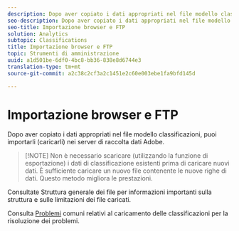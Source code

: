 ```yaml
---
description: Dopo aver copiato i dati appropriati nel file modello classificazioni, puoi importarli (caricarli) nei server di raccolta dati Adobe.
seo-description: Dopo aver copiato i dati appropriati nel file modello classificazioni, puoi importarli (caricarli) nei server di raccolta dati Adobe.
seo-title: Importazione browser e FTP
solution: Analytics
subtopic: Classifications
title: Importazione browser e FTP
topic: Strumenti di amministrazione
uuid: a1d501be-6df0-4bc8-bb36-838e8d6744e3
translation-type: tm+mt
source-git-commit: a2c38c2cf3a2c1451e2c60e003ebe1fa9bfd145d

---
```



# Importazione browser e FTP

Dopo aver copiato i dati appropriati nel file modello classificazioni, puoi importarli (caricarli) nei server di raccolta dati Adobe.

> [!NOTE] Non è necessario scaricare (utilizzando la funzione di esportazione) i dati di classificazione esistenti prima di caricare nuovi dati. È sufficiente caricare un nuovo file contenente le nuove righe di dati. Questo metodo migliora le prestazioni.

Consultate Struttura [](../../../components/c-classifications2/c-classifications-importer/c-saint-data-files.md#concept_9EFF968DF5D244A887DE94075431C1BE) generale dei file per informazioni importanti sulla struttura e sulle limitazioni dei file caricati.

Consulta [Problemi](https://helpx.adobe.com/analytics/kb/common-saint-upload-issues.html) comuni relativi al caricamento delle classificazioni per la risoluzione dei problemi.
